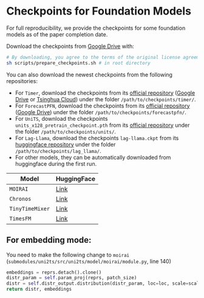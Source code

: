 # Checkpoints for Foundation Models

For full reproducibility, we provide the checkpoints for some foundation models as of the paper completion date. 

Download the checkpoints from [Google Drive](https://drive.google.com/drive/folders/1FaCk9Lj9KZGEO09gehNqC4fbTj4wnN8j?usp=sharing) with:
    
```bash
# By downloading, you agree to the terms of the original license agreements.
sh scripts/prepare_checkpoints.sh # in root directory
```


You can also download the newest checkpoints from the following repositories:

- For `Timer`, download the checkpoints from its [official repository](https://github.com/thuml/Large-Time-Series-Model?tab=readme-ov-file#code-for-fine-tuning) ([Google Drive](https://drive.google.com/drive/folders/15oaiAl4OO5gFqZMJD2lOtX2fxHbpgcU8) or [Tsinghua Cloud](https://cloud.tsinghua.edu.cn/d/235e6bfcf5fa440bb119/)) under the folder `/path/to/checkpoints/timer/`.
- For `ForecastPFN`, download the checkpoints from its [official repository](https://github.com/abacusai/ForecastPFN#installation-) ([Google Drive](https://drive.google.com/file/d/1acp5thS7I4g_6Gw40wNFGnU1Sx14z0cU/view)) under the folder `/path/to/checkpoints/forecastpfn/`.
- For `UniTS`, download the checkpoints `units_x128_pretrain_checkpoint.pth` from its [official repository](https://github.com/mims-harvard/UniTS/releases/tag/ckpt) under the folder `/path/to/checkpoints/units/`.
- For `Lag-Llama`, download the checkpoints `lag-llama.ckpt` from its [huggingface repository](https://huggingface.co/time-series-foundation-models/Lag-Llama/tree/main) under the folder `/path/to/checkpoints/lag_llama/`.
- For other models, they can be automatically downloaded from huggingface during the first run.

<center>

| **Model** | **HuggingFace** |
| --- | --- |
| `MOIRAI` | [Link](https://huggingface.co/Salesforce/moirai-1.0-R-small) |
| `Chronos` | [Link](https://huggingface.co/amazon/chronos-t5-large) |
| `TinyTimeMixer` | [Link](https://huggingface.co/ibm-granite/granite-timeseries-ttm-v1) |
| `TimesFM` | [Link](https://huggingface.co/google/timesfm-1.0-200m) |

</center>

## For embedding mode:

You need to make the following change to `moirai` (`submodules/uni2ts/src/uni2ts/model/moirai/module.py`, line 140)
```python
embeddings = reprs.detach().clone()
distr_param = self.param_proj(reprs, patch_size)
distr = self.distr_output.distribution(distr_param, loc=loc, scale=scale)
return distr, embeddings
```